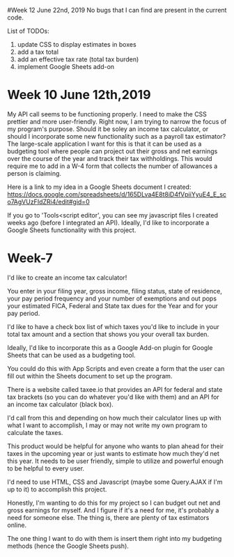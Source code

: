 #Week 12 June 22nd, 2019
No bugs that I can find are present in the current code. 

List of TODOs:

1. update CSS to display estimates in boxes
2. add a tax total
3. add an effective tax rate (total tax burden)
4. implement Google Sheets add-on




# Week 10 June 12th,2019

My API call seems to be functioning properly. I need to make the CSS prettier and more user-friendly. Right now, I am trying to narrow the focus of my program's purpose. Should it be soley an income tax calculator, or should I incorporate some new functionality such as a payroll tax estimator? The large-scale application I want for this is that it can be used as a budgeting tool where people can project out their gross and net earnings over the course of the year and track their tax withholdings. This would require me to add in a W-4 form that collects the number of allowances a person is claiming. 

Here is a link to my idea in a Google Sheets document I created: https://docs.google.com/spreadsheets/d/165DLva4E8t8iD4fVpiiYyuE4_E_sco7AgVUzFIdZRi4/edit#gid=0

If you go to 'Tools<script editor', you can see my javascript files I created weeks ago (before I integrated an API). Ideally, I'd like to incorporate a Google Sheets functionality with this project.



# Week-7


I'd like to create an income tax calculator! 

You enter in your filing year, gross income, filing status, state of residence, 
your pay period frequency and your number of exemptions and out pops your estimated FICA, 
Federal and State tax dues for the Year and for your pay period. 

I'd like to have a check box list of which taxes you'd like to include in your total 
tax amount and a section that shows you your overall tax burden. 

Ideally, I'd like to incorporate this as a Google Add-on plugin for Google Sheets that can be 
used as a budgeting tool. 

You could do this with App Scripts and even create a form that the user can fill out within 
the Sheets document to set up the program. 

There is a website called taxee.io that provides an API for federal and state tax brackets 
(so you can do whatever you'd like with them) and an API for an income tax calculator (black box). 

I'd call from this and depending on how much their calculator lines up with what I want to accomplish, 
I may or may not write my own program to calculate the taxes. 

This product would be helpful for anyone who wants to plan ahead for their taxes in the upcoming year or 
just wants to estimate how much they'd net this year. It needs to be user friendly, simple to utilize and 
powerful enough to be helpful to every user. 

I'd need to use HTML, CSS and Javascript (maybe some Query.AJAX if I'm up to it) to accomplish this project. 

Honestly, I'm wanting to do this for my project so I can budget out net and gross earnings for myself.
And I figure if it's a need for me, it's probably a need for someone else. The thing is, there are plenty 
of tax estimators online. 

The one thing I want to do with them is insert them right into my budgeting methods (hence the Google Sheets push).
